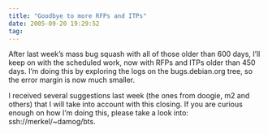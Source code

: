 ```yaml
---
title: "Goodbye to more RFPs and ITPs"
date: 2005-09-20 19:29:52
tag: 
---
```

<p>After last week&#8217;s mass bug squash with all of those older than 600
days, I&#8217;ll keep on with the scheduled work, now with RFPs and ITPs
older than 450 days. I&#8217;m doing this by exploring the logs on the
bugs.debian.org tree, so the error margin is now much smaller.</p>
<p>I
received several suggestions last week (the ones from doogie, m2 and
others) that I will take into account with this closing. If you are
curious enough on how I&#8217;m doing this, please take a look into:
ssh://merkel/~damog/bts.<br/></p>
<br/><br/>
